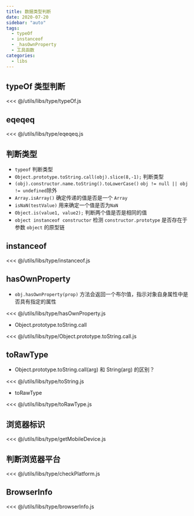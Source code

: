 ```yaml
---
title: 数据类型判断
date: 2020-07-20
sidebar: "auto"
tags:
  - typeOf
  - instanceof
  - _hasOwnProperty
  - 工具函数
categories:
  - libs
---
```


## typeOf 类型判断

<<< @/utils/libs/type/typeOf.js

## eqeqeq

<<< @/utils/libs/type/eqeqeq.js

## 判断类型

- `typeof` 判断类型
- `Object.prototype.toString.call(obj).slice(8,-1);` 判断类型
- `(obj).constructor.name.toString().toLowerCase()` `obj != null || obj != undefined`除外
- `Array.isArray()` 确定传递的值是否是一个 `Array`
- `isNaN(testValue)` 用来确定一个值是否为`NaN`
- `Object.is(value1, value2);` 判断两个值是否是相同的值
- `object instanceof constructor` 检测 `constructor.prototype` 是否存在于参数 `object` 的原型链

## instanceof

<CodeBlock>

<<< @/utils/libs/type/instanceof.js

</CodeBlock>

## hasOwnProperty

- `obj.hasOwnProperty(prop)` 方法会返回一个布尔值，指示对象自身属性中是否具有指定的属性

<CodeBlock>

<<< @/utils/libs/type/hasOwnProperty.js

</CodeBlock>

- Object.prototype.toString.call

<CodeBlock>

<<< @/utils/libs/type/Object.prototype.toString.call.js

</CodeBlock>

## toRawType

- Object.prototype.toString.call(arg) 和 String(arg) 的区别？

<CodeBlock>

<<< @/utils/libs/type/toString.js

</CodeBlock>

- toRawType

<CodeBlock>

<<< @/utils/libs/type/toRawType.js

</CodeBlock>

## 浏览器标识

<CodeBlock>

<<< @/utils/libs/type/getMobileDevice.js

</CodeBlock>

## 判断浏览器平台

<CodeBlock>

<<< @/utils/libs/type/checkPlatform.js

</CodeBlock>

## BrowserInfo

<CodeBlock>

<<< @/utils/libs/type/browserInfo.js

</CodeBlock>
